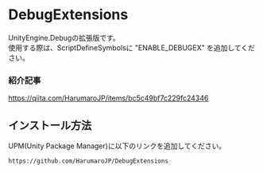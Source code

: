 # DebugExtensions
UnityEngine.Debugの拡張版です。  
使用する際は、ScriptDefineSymbolsに "ENABLE_DEBUGEX" を追加してください。

### 紹介記事
https://qiita.com/HarumaroJP/items/bc5c49bf7c229fc24346

## インストール方法
UPM(Unity Package Manager)に以下のリンクを追加してください。
```
https://github.com/HarumaroJP/DebugExtensions
```
